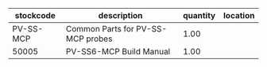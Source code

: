 |stockcode|description|quantity|location|
|---------|-----------|--------|--------|
|PV-SS-MCP|Common Parts for PV-SS-MCP probes|1.00||
|50005|PV-SS6-MCP Build Manual|1.00||
